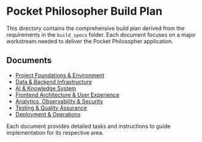 # Pocket Philosopher Build Plan

This directory contains the comprehensive build plan derived from the requirements in the `build_specs` folder. Each document focuses on a major workstream needed to deliver the Pocket Philosopher application.

## Documents

- [Project Foundations & Environment](project-foundations-and-environment.md)
- [Data & Backend Infrastructure](data-and-backend-infrastructure.md)
- [AI & Knowledge System](ai-and-knowledge-system.md)
- [Frontend Architecture & User Experience](frontend-architecture-and-user-experience.md)
- [Analytics, Observability & Security](analytics-observability-and-security.md)
- [Testing & Quality Assurance](testing-and-quality-assurance.md)
- [Deployment & Operations](deployment-and-operations.md)

Each document provides detailed tasks and instructions to guide implementation for its respective area.
